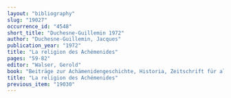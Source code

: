 ```yaml
---
layout: "bibliography"
slug: "19027"
occurrence_id: "4548"
short_title: "Duchesne-Guillemin 1972"
author: "Duchesne-Guillemin, Jacques"
publication_year: "1972"
title: "La religion des Achémenides"
pages: "59-82"
editor: "Walser, Gerold"
book: "Beiträge zur Achämenidengeschichte, Historia, Zeitschrift für alte Geschichte, Einzelschriften, Heft 18 (Wiesbaden)"
title: "La religion des Achémenides"
previous_item: "19030"
---
```

